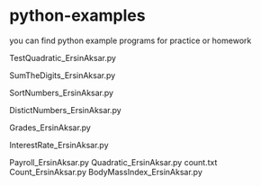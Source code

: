 # python-examples
you can find python example programs for practice or homework


TestQuadratic_ErsinAksar.py

SumTheDigits_ErsinAksar.py

SortNumbers_ErsinAksar.py

DistictNumbers_ErsinAksar.py

Grades_ErsinAksar.py

InterestRate_ErsinAksar.py

Payroll_ErsinAksar.py
Quadratic_ErsinAksar.py
count.txt
Count_ErsinAksar.py
BodyMassIndex_ErsinAksar.py
